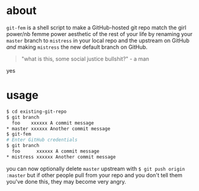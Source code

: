 # about

`git-fem` is a shell script to make a GitHub-hosted git repo match the girl power/nb femme power aesthetic of the rest of your life by renaming your `master` branch to `mistress` in your local repo and the upstream on GitHub *and* making `mistress` the new default branch on GitHub.

> "what is this, some social justice bullshit?" - a man

yes

# usage

``` bash
$ cd existing-git-repo
$ git branch
  foo    xxxxxx A commit message
* master xxxxxx Another commit message
$ git-fem
# Enter GitHub credentials
$ git branch
  foo      xxxxxx A commit message
* mistress xxxxxx Another commit message
```

you can now optionally delete `master` upstream with `$ git push origin :master` but if other people pull from your repo and you don't tell them you've done this, they may become very angry.
